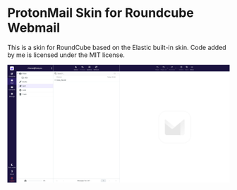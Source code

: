ProtonMail Skin for Roundcube Webmail
=====================================

This is a skin for RoundCube based on the Elastic built-in skin. Code added by me is licensed under the MIT license.

![Readme screenshot](./readme-screenshot.png)
